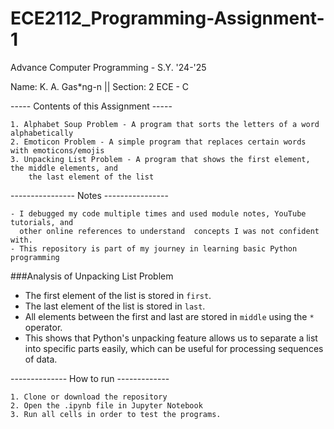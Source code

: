# ECE2112_Programming-Assignment-1
Advance Computer Programming - S.Y. '24-'25

Name: K. A. Gas*ng-n || Section: 2 ECE - C

----- Contents of this Assignment ----- 
    
    1. Alphabet Soup Problem - A program that sorts the letters of a word alphabetically
    2. Emoticon Problem - A simple program that replaces certain words with emoticons/emojis
    3. Unpacking List Problem - A program that shows the first element, the middle elements, and 
        the last element of the list    
---------------- Notes ----------------
    
    - I debugged my code multiple times and used module notes, YouTube tutorials, and 
      other online references to understand  concepts I was not confident with.
    - This repository is part of my journey in learning basic Python programming

###Analysis of Unpacking List Problem
- The first element of the list is stored in `first`.
- The last element of the list is stored in `last`.
- All elements between the first and last are stored in `middle` using the `*` operator.
- This shows that Python's unpacking feature allows us to separate a list into specific parts easily, which can be useful for processing sequences of data.
  
-------------- How to run ------------- 
    
    1. Clone or download the repository
    2. Open the .ipynb file in Jupyter Notebook
    3. Run all cells in order to test the programs.
